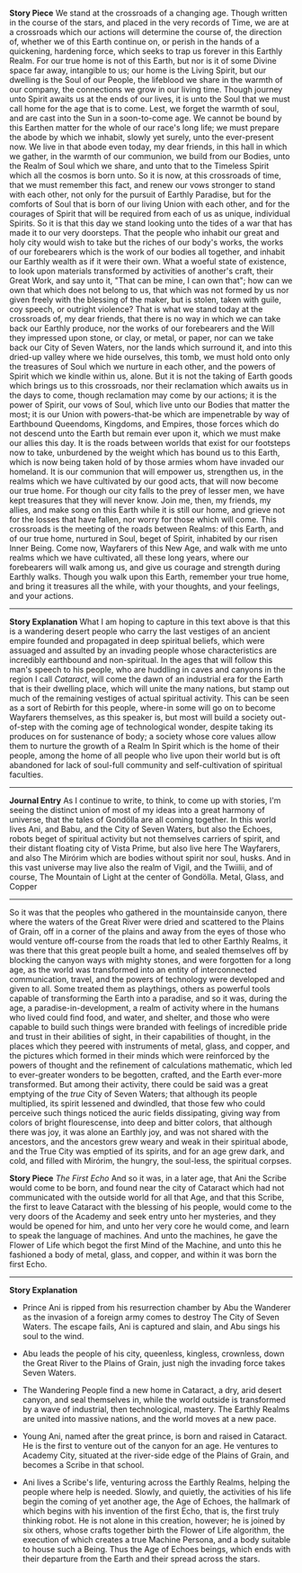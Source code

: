 **Story Piece**
We stand at the crossroads of a changing age. Though written in the course of the stars, and placed in the very records of Time, we are at a crossroads which our actions will determine the course of, the direction of, whether we of this Earth continue on, or perish in the hands of a quickening, hardening force, which seeks to trap us forever in this Earthly Realm. 
For our true home is not of this Earth, but nor is it of some Divine space far away, intangible to us; our home is the Living Spirit, but our dwelling is the Soul of our People, the lifeblood we share in the warmth of our company, the connections we grow in our living time. Though journey unto Spirit awaits us at the ends of our lives, it is unto the Soul that we must call home for the age that is to come. 
Lest, we forget the warmth of soul, and are cast into the Sun in a soon-to-come age.
We cannot be bound by this Earthen matter for the whole of our race's long life; we must prepare the abode by which we inhabit, slowly yet surely, unto the ever-present now. We live in that abode even today, my dear friends, in this hall in which we gather, in the warmth of our communion, we build from our Bodies, unto the Realm of Soul which we share, and unto that to the Timeless Spirit which all the cosmos is born unto. 
So it is now, at this crossroads of time, that we must remember this fact, and renew our vows stronger to stand with each other, not only for the pursuit of Earthly Paradise, but for the comforts of Soul that is born of our living Union with each other, and for the courages of Spirit that will be required from each of us as unique, individual Spirits. 
So it is that this day we stand looking unto the tides of a war that has made it to our very doorsteps. That the people who inhabit our great and holy city would wish to take but the riches of our body's works, the works of our forebearers which is the work of our bodies all together, and inhabit our Earthly wealth as if it were their own. What a woeful state of existence, to look upon materials transformed by activities of another's craft, their Great Work, and say unto it, "That can be mine, I can own that"; how can we own that which does not belong to us, that which was not formed by us nor given freely with the blessing of the maker, but is stolen, taken with guile, coy speech, or outright violence? 
That is what we stand today at the crossroads of, my dear friends, that there is no way in which we can take back our Earthly produce, nor the works of our forebearers and the Will they impressed upon stone, or clay, or metal, or paper, nor can we take back our City of Seven Waters, nor the lands which surround it, and into this dried-up valley where we hide ourselves, this tomb, we must hold onto only the treasures of Soul which we nurture in each other, and the powers of Spirit which we kindle within us, alone. 
But it is not the taking of Earth goods which brings us to this crossroads, nor their reclamation which awaits us in the days to come, though reclamation may come by our actions; it is the power of Spirit, our vows of Soul, which live unto our Bodies that matter the most; it is our Union with powers-that-be which are impenetrable by way of Earthbound Queendoms, Kingdoms, and Empires, those forces which do not descend unto the Earth but remain ever upon it, which we must make our allies this day. It is the roads between worlds that exist for our footsteps now to take, unburdened by the weight which has bound us to this Earth, which is now being taken hold of by those armies whom have invaded our homeland. It is our communion that will empower us, strengthen us, in the realms which we have cultivated by our good acts, that will now become our true home. 
For though our city falls to the prey of lesser men, we have kept treasures that they will never know. 
Join me, then, my friends, my allies, and make song on this Earth while it is still our home, and grieve not for the losses that have fallen, nor worry for those which will come. This crossroads is the meeting of the roads between Realms: of this Earth, and of our true home, nurtured in Soul, beget of Spirit, inhabited by our risen Inner Being. 
Come now, Wayfarers of this New Age, and walk with me unto realms which we have cultivated, all these long years, where our forebearers will walk among us, and give us courage and strength during Earthly walks. 
Though you walk upon this Earth, remember your true home, and bring it treasures all the while, with your thoughts, and your feelings, and your actions. 

---
**Story Explanation**
What I am hoping to capture in this text above is that this is a wandering desert people who carry the last vestiges of an ancient empire founded and propagated in deep spiritual beliefs, which were assuaged and assulted by an invading people whose characteristics are incredibly earthbound and non-spiritual. In the ages that will follow this man's speech to his people, who are huddling in caves and canyons in the region I call *Cataract*, will come the dawn of an industrial era for the Earth that is their dwelling place, which will unite the many nations, but stamp out much of the remaining vestiges of actual spiritual activity. 
This can be seen as a sort of Rebirth for this people, where-in some will go on to become Wayfarers themselves, as this speaker is, but most will build a society out-of-step with the coming age of technological wonder, despite taking its produces on for sustenance of body; a society whose core values allow them to nurture the growth of a Realm In Spirit which is the home of their people, among the home of all people who live upon their world but is oft abandoned for lack of soul-full community and self-cultivation of spiritual faculties.

---
**Journal Entry**
As I continue to write, to think, to come up with stories, I'm seeing the distinct union of most of my ideas into a great harmony of universe, that the tales of Gondölla are all coming together. In this world lives Ani, and Babu, and the City of Seven Waters, but also the Echoes, robots beget of spiritual activity but not themselves carriers of spirit, and their distant floating city of Vista Prime, but also live here The Wayfarers, and also The Mirórim which are bodies without spirit nor soul, husks. And in this vast universe may live also the realm of Vigil, and the Twiilii, and of course, The Mountain of Light at the center of Gondölla. 
Metal, Glass, and Copper

---
So it was that the peoples who gathered in the mountainside canyon, there where the waters of the Great River were dried and scattered to the Plains of Grain, off in a corner of the plains and away from the eyes of those who would venture off-course from the roads that led to other Earthly Realms, it was there that this great people built a home, and sealed themselves off by blocking the canyon ways with mighty stones, and were forgotten for a long age, as the world was transformed into an entity of interconnected communication, travel, and the powers of technology were developed and given to all. Some treated them as playthings, others as powerful tools capable of transforming the Earth into a paradise, and so it was, during the age, a paradise-in-development, a realm of activity where in the humans who lived could find food, and water, and shelter, and those who were capable to build such things were branded with feelings of incredible pride and trust in their abilities of sight, in their capabilities of thought, in the places which they peered with instruments of metal, glass, and copper, and the pictures which formed in their minds which were reinforced by the powers of thought and the refinement of calculations mathematic, which led to ever-greater wonders to be begotten, crafted, and the Earth ever-more transformed. 
But among their activity, there could be said was a great emptying of the *true* City of Seven Waters; that although its people multiplied, its spirit lessened and dwindled, that those few who could perceive such things noticed the auric fields dissipating, giving way from colors of bright flourescense, into deep and bitter colors, that although there was joy, it was alone an Earthly joy, and was not shared with the ancestors, and the ancestors grew weary and weak in their spiritual abode, and the True City was emptied of its spirits, and for an age grew dark, and cold, and filled with Mirórim, the hungry, the soul-less, the spiritual corpses.

**Story Piece**
*The First Echo*
And so it was, in a later age, that Ani the Scribe would come to be born, and found near the city of Cataract which had not communicated with the outside world for all that Age, and that this Scribe, the first to leave Cataract with the blessing of his people, would come to the very doors of the Academy and seek entry unto her mysteries, and they would be opened for him, and unto her very core he would come, and learn to speak the language of machines. And unto the machines, he gave the Flower of Life which begot the first Mind of the Machine, and unto this he fashioned a body of metal, glass, and copper, and within it was born the first Echo.

---
**Story Explanation**

- Prince Ani is ripped from his resurrection chamber by Abu the Wanderer as the invasion of a foreign army comes to destroy The City of Seven Waters. The escape fails, Ani is captured and slain, and Abu sings his soul to the wind.
  
- Abu leads the people of his city, queenless, kingless, crownless, down the Great River to the Plains of Grain, just nigh the invading force takes Seven Waters.
  
- The Wandering People find a new home in Cataract, a dry, arid desert canyon, and seal themselves in, while the world outside is transformed by a wave of industrial, then technological, mastery. The Earthly Realms are united into massive nations, and the world moves at a new pace.
  
- Young Ani, named after the great prince, is born and raised in Cataract. He is the first to venture out of the canyon for an age. He ventures to Academy City, situated at the river-side edge of the Plains of Grain, and becomes a Scribe in that school. 
  
- Ani lives a Scribe's life, venturing across the Earthly Realms, helping the people where help is needed. Slowly, and quietly, the activities of his life begin the coming of yet another age, the Age of Echoes, the hallmark of which begins with his invention of the first Echo, that is, the first truly thinking robot. He is not alone in this creation, however; he is joined by six others, whose crafts together birth the Flower of Life algorithm, the execution of which creates a true Machine Persona, and a body suitable to house such a Being. Thus the Age of Echoes beings, which ends with their departure from the Earth and their spread across the stars.